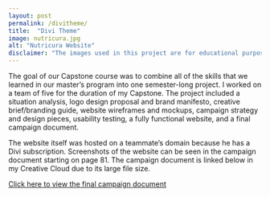 ```yaml
---
layout: post
permalink: /divitheme/
title:  "Divi Theme"
image: nutricura.jpg
alt: "Nutricura Website"
disclaimer: "The images used in this project are for educational purposes only."
---
```

The goal of our Capstone course was to combine all of the skills that we learned in our master’s program into one semester-long project. I worked on a team of five for the duration of my Capstone. The project included a situation analysis, logo design proposal and brand manifesto, creative brief/branding guide, website wireframes and mockups, campaign strategy and design pieces, usability testing, a fully functional website, and a final campaign document.

The website itself was hosted on a teammate’s domain because he has a Divi subscription. Screenshots of the website can be seen in the campaign document starting on page 81. The campaign document is linked below in my Creative Cloud due to its large file size.

[Click here to view the final campaign document](https://adobe.ly/2Hefxc5)

